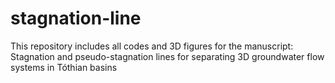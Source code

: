 # stagnation-line
This repository includes all codes and 3D figures for the manuscript: Stagnation and pseudo-stagnation lines for  separating 3D groundwater flow systems in Tóthian basins
